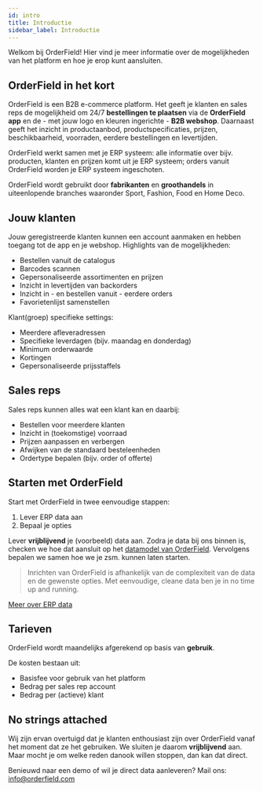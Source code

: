 ```yaml
---
id: intro
title: Introductie
sidebar_label: Introductie
---
```


Welkom bij OrderField! Hier vind je meer informatie over de mogelijkheden van het platform en hoe je erop kunt aansluiten.  

## OrderField in het kort
OrderField is een B2B e-commerce platform. Het geeft je klanten en sales reps de mogelijkheid om 24/7 **bestellingen te plaatsen** via de **OrderField app** en de - met jouw logo en kleuren ingerichte - **B2B webshop**. Daarnaast geeft het inzicht in productaanbod, productspecificaties, prijzen, beschikbaarheid, voorraden, eerdere bestellingen en levertijden.

OrderField werkt samen met je ERP systeem: alle informatie over bijv. producten, klanten en prijzen komt uit je ERP systeem; orders vanuit OrderField worden je ERP systeem ingeschoten.

OrderField wordt gebruikt door **fabrikanten** en **groothandels** in uiteenlopende branches waaronder Sport, Fashion, Food en Home Deco.

## Jouw klanten
Jouw geregistreerde klanten kunnen een account aanmaken en hebben toegang tot de app en je webshop. Highlights van de mogelijkheden:

* Bestellen vanuit de catalogus
* Barcodes scannen
* Gepersonaliseerde assortimenten en prijzen
* Inzicht in levertijden van backorders
* Inzicht in - en bestellen vanuit - eerdere orders
* Favorietenlijst samenstellen

Klant(groep) specifieke settings:

* Meerdere afleveradressen
* Specifieke leverdagen (bijv. maandag en donderdag)
* Minimum orderwaarde
* Kortingen
* Gepersonaliseerde prijsstaffels


## Sales reps
Sales reps kunnen alles wat een klant kan en daarbij:

* Bestellen voor meerdere klanten
* Inzicht in (toekomstige) voorraad
* Prijzen aanpassen en verbergen
* Afwijken van de standaard besteleenheden
* Ordertype bepalen (bijv. order of offerte)

## Starten met OrderField

Start met OrderField in twee eenvoudige stappen:

1. Lever ERP data aan
2. Bepaal je opties

Lever **vrijblijvend** je (voorbeeld) data aan. Zodra je data bij ons binnen is, checken we hoe dat aansluit op het [datamodel van OrderField](erpdata.md). Vervolgens bepalen we samen hoe we je zsm. kunnen laten starten.

>Inrichten van OrderField is afhankelijk van de complexiteit van de data en de gewenste opties. Met eenvoudige, cleane data ben je in no time up and running.

[Meer over ERP data](erpdata.md)

## Tarieven

OrderField wordt maandelijks afgerekend op basis van **gebruik**. 

De kosten bestaan uit:

* Basisfee voor gebruik van het platform
* Bedrag per sales rep account
* Bedrag per (actieve) klant

## No strings attached 
Wij zijn ervan overtuigd dat je klanten enthousiast zijn over OrderField vanaf het moment dat ze het gebruiken. We sluiten je daarom **vrijblijvend** aan. Maar mocht je om welke reden danook willen stoppen, dan kan dat direct.

Benieuwd naar een demo of wil je direct data aanleveren? Mail ons: [info@orderfield.com](mailto:info@orderfield.com)